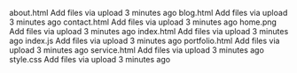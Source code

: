 about.html
Add files via upload
3 minutes ago
blog.html
Add files via upload
3 minutes ago
contact.html
Add files via upload
3 minutes ago
home.png
Add files via upload
3 minutes ago
index.html
Add files via upload
3 minutes ago
index.js
Add files via upload
3 minutes ago
portfolio.html
Add files via upload
3 minutes ago
service.html
Add files via upload
3 minutes ago
style.css
Add files via upload
3 minutes ago
